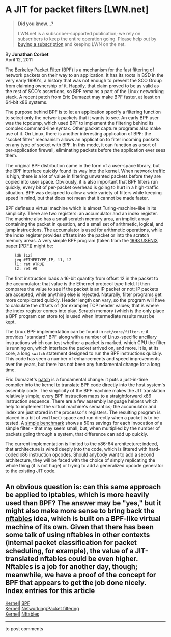 # A JIT for packet filters [LWN.net]

> **Did you know...?**
> 
> LWN.net is a subscriber-supported publication; we rely on subscribers to keep the entire operation going. Please help out by [buying a subscription](/Promo/nst-nag4/subscribe) and keeping LWN on the net. 

By **Jonathan Corbet**  
April 12, 2011 

The [Berkeley Packet Filter](https://secure.wikimedia.org/wikipedia/en/wiki/Berkeley_Packet_Filter) (BPF) is a mechanism for the fast filtering of network packets on their way to an application. It has its roots in BSD in the very early 1990's, a history that was not enough to prevent the SCO Group from claiming ownership of it. Happily, that claim proved to be as valid as the rest of SCO's assertions, so BPF remains a part of the Linux networking stack. A recent patch from Eric Dumazet may make BPF faster, at least on 64-bit x86 systems. 

The purpose behind BPF is to let an application specify a filtering function to select only the network packets that it wants to see. An early BPF user was the tcpdump, which used BPF to implement the filtering behind its complex command-line syntax. Other packet capture programs also make use of it. On Linux, there is another interesting application of BPF: the "socket filter" mechanism allows an application to filter incoming packets on any type of socket with BPF. In this mode, it can function as a sort of per-application firewall, eliminating packets before the application ever sees them. 

The original BPF distribution came in the form of a user-space library, but the BPF interface quickly found its way into the kernel. When network traffic is high, there is a lot of value in filtering unwanted packets before they are copied into user space. Obviously, it is also important that BPF filters run quickly; every bit of per-packet overhead is going to hurt in a high-traffic situation. BPF was designed to allow a wide variety of filters while keeping speed in mind, but that does not mean that it cannot be made faster. 

BPF defines a virtual machine which is almost Turing-machine-like in its simplicity. There are two registers: an accumulator and an index register. The machine also has a small scratch memory area, an implicit array containing the packet in question, and a small set of arithmetic, logical, and jump instructions. The accumulator is used for arithmetic operations, while the index register provides offsets into the packet or into the scratch memory areas. A very simple BPF program (taken from the [1993 USENIX paper [PDF]](http://www.tcpdump.org/papers/bpf-usenix93.pdf)) might be: 
    
    
    	ldh	[12]
    	jeq	#ETHERTYPE_IP, l1, l2
        l1:	ret	#TRUE
        l2:	ret	#0
    

The first instruction loads a 16-bit quantity from offset 12 in the packet to the accumulator; that value is the Ethernet protocol type field. It then compares the value to see if the packet is an IP packet or not; IP packets are accepted, while anything else is rejected. Naturally, filter programs get more complicated quickly. Header length can vary, so the program will have to calculate the offsets of (for example) TCP header values; that is where the index register comes into play. Scratch memory (which is the only place a BPF program can store to) is used when intermediate results must be kept. 

The Linux BPF implementation can be found in `net/core/filter.c`; it provides "standard" BPF along with a number of Linux-specific ancillary instructions which can test whether a packet is marked, which CPU the filter is running on, which interface the packet arrived on, and more. It is, at its core, a long `switch` statement designed to run the BPF instructions quickly. This code has seen a number of enhancements and speed improvements over the years, but there has not been any fundamental change for a long time. 

Eric Dumazet's [patch](/Articles/437884/) is a fundamental change: it puts a just-in-time compiler into the kernel to translate BPF code directly into the host system's assembly code. The simplicity of the BPF machine makes the JIT translation relatively simple; every BPF instruction maps to a straightforward x86 instruction sequence. There are a few assembly language helpers which help to implement the virtual machine's semantics; the accumulator and index are just stored in the processor's registers. The resulting program is placed in a bit of `vmalloc()` space and run directly when a packet is to be tested. A [simple benchmark](/Articles/437986/) shows a 50ns savings for each invocation of a simple filter - that may seem small, but, when multiplied by the number of packets going through a system, that difference can add up quickly. 

The current implementation is limited to the x86-64 architecture; indeed, that architecture is wired deeply into the code, which is littered with hard-coded x86 instruction opcodes. Should anybody want to add a second architecture, they will be faced with the choice of simply replicating the whole thing (it is not huge) or trying to add a generalized opcode generator to the existing JIT code. 

An obvious question is: can this same approach be applied to iptables, which is more heavily used than BPF? The answer may be "yes," but it might also make more sense to bring back the [nftables](/Articles/324989/) idea, which is built on a BPF-like virtual machine of its own. Given that there has been some talk of using nftables in other contexts (internal packet classification for packet scheduling, for example), the value of a JIT-translated nftables could be even higher. Nftables is a job for another day, though; meanwhile, we have a proof of the concept for BPF that appears to get the job done nicely.  
Index entries for this article  
---  
[Kernel](/Kernel/Index)| [BPF](/Kernel/Index#BPF)  
[Kernel](/Kernel/Index)| [Networking/Packet filtering](/Kernel/Index#Networking-Packet_filtering)  
[Kernel](/Kernel/Index)| [Nftables](/Kernel/Index#Nftables)  
  


* * *

to post comments 
